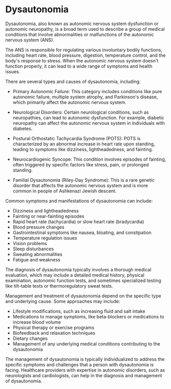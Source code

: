 # Dysautonomia

Dysautonomia, also known as autonomic nervous system dysfunction or autonomic neuropathy, is a broad term used to describe a group of medical conditions that involve abnormalities or malfunctions of the autonomic nervous system (ANS).

The ANS is responsible for regulating various involuntary bodily functions, including heart rate, blood pressure, digestion, temperature control, and the body's response to stress. When the autonomic nervous system doesn't function properly, it can lead to a wide range of symptoms and health issues.

There are several types and causes of dysautonomia, including:

* Primary Autonomic Failure: This category includes conditions like pure autonomic failure, multiple system atrophy, and Parkinson's disease, which primarily affect the autonomic nervous system.

* Neurological Disorders: Certain neurological conditions, such as neuropathies, can lead to autonomic dysfunction. For example, diabetic neuropathy can affect the autonomic nervous system in individuals with diabetes.

* Postural Orthostatic Tachycardia Syndrome (POTS): POTS is characterized by an abnormal increase in heart rate upon standing, leading to symptoms like dizziness, lightheadedness, and fainting.

* Neurocardiogenic Syncope: This condition involves episodes of fainting, often triggered by specific factors like stress, pain, or prolonged standing.

* Familial Dysautonomia (Riley-Day Syndrome): This is a rare genetic disorder that affects the autonomic nervous system and is more common in people of Ashkenazi Jewish descent.

Common symptoms and manifestations of dysautonomia can include:

* Dizziness and lightheadedness
* Fainting or near-fainting episodes
* Rapid heart rate (tachycardia) or slow heart rate (bradycardia)
* Blood pressure changes
* Gastrointestinal symptoms like nausea, bloating, and constipation
* Temperature regulation issues
* Vision problems
* Sleep disturbances
* Sweating abnormalities
* Fatigue and weakness

The diagnosis of dysautonomia typically involves a thorough medical evaluation, which may include a detailed medical history, physical examination, autonomic function tests, and sometimes specialized testing like tilt-table tests or thermoregulatory sweat tests.

Management and treatment of dysautonomia depend on the specific type and underlying cause. Some approaches may include:

* Lifestyle modifications, such as increasing fluid and salt intake
* Medications to manage symptoms, like beta-blockers or medications to increase blood volume
* Physical therapy or exercise programs
* Biofeedback and relaxation techniques
* Dietary changes
* Management of any underlying medical conditions contributing to the dysautonomia

The management of dysautonomia is typically individualized to address the specific symptoms and challenges that a person with dysautonomia is facing. Healthcare providers with expertise in autonomic disorders, such as neurologists and cardiologists, can help in the diagnosis and management of dysautonomia.
